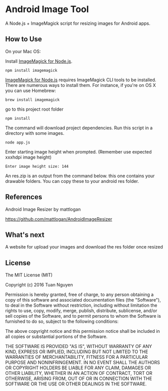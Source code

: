 Android Image Tool 
===================

A Node.js + ImageMagick script for resizing images for Android apps.

## How to Use
On your Mac OS:

Install [ImageMagick for Node.js](https://github.com/rsms/node-imagemagick).

```
npm install imagemagick
```

[ImageMagick for Node.js](https://github.com/rsms/node-imagemagick) requires ImageMagick CLI tools to be installed. There are numerous ways to install them. For instance, if you're on OS X you can use Homebrew:

```
brew install imagemagick
```

go to this project root folder

```
npm install 
```

The command will download project dependencies.
Run this script in a directory with some images.

```
node app.js
```

Enter starting image height when prompted. (Remember use expected xxxhdpi image height)

```
Enter image height size: 144 
```

An res.zip is an output from the command below. this one contains your drawable folders. You can copy these to your android res folder.

## References

Android Image Resizer by mattlogan

https://github.com/mattlogan/AndroidImageResizer

## What's next

A website for upload your images and download the res folder once resized 

## License

The MIT License (MIT)

Copyright (c) 2016 Tuan Nguyen

Permission is hereby granted, free of charge, to any person obtaining a copy
of this software and associated documentation files (the "Software"), to deal
in the Software without restriction, including without limitation the rights
to use, copy, modify, merge, publish, distribute, sublicense, and/or sell
copies of the Software, and to permit persons to whom the Software is
furnished to do so, subject to the following conditions:

The above copyright notice and this permission notice shall be included in all
copies or substantial portions of the Software.

THE SOFTWARE IS PROVIDED "AS IS", WITHOUT WARRANTY OF ANY KIND, EXPRESS OR
IMPLIED, INCLUDING BUT NOT LIMITED TO THE WARRANTIES OF MERCHANTABILITY,
FITNESS FOR A PARTICULAR PURPOSE AND NONINFRINGEMENT. IN NO EVENT SHALL THE
AUTHORS OR COPYRIGHT HOLDERS BE LIABLE FOR ANY CLAIM, DAMAGES OR OTHER
LIABILITY, WHETHER IN AN ACTION OF CONTRACT, TORT OR OTHERWISE, ARISING FROM,
OUT OF OR IN CONNECTION WITH THE SOFTWARE OR THE USE OR OTHER DEALINGS IN THE
SOFTWARE.
